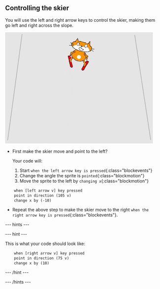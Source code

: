 ## Controlling the skier

You will use the left and right arrow keys to control the skier, making them go left and right across the slope.

![skier moving](images/skier_moving.gif)

+ First make the skier move and point to the left? 

    Your code will:

    1. Start `when the left arrow key is pressed`{:class="blockevents"}
    1. Change the angle the sprite is `pointed`{:class="blockmotion"}
    1. Move the sprite to the left by `changing x`{:class="blockmotion"}

```blocks
    when [left arrow v] key pressed
    point in direction (105 v)
    change x by (-10)
```

+ Repeat the above step to make the skier move to the right `when the right arrow key is pressed`{:class="blockevents"}.

--- hints ---

--- hint ---

This is what your code should look like:

```blocks
    when [right arrow v] key pressed
    point in direction (75 v)
    change x by (10)
```

--- /hint ---

--- /hints ---